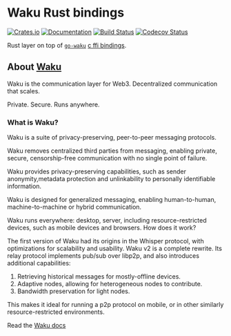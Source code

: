 # Waku Rust bindings

[![Crates.io][crates-badge]][crates-url]
[![Documentation][docs-badge]][docs-url]
[![Build Status][actions-badge]][actions-url]
[![Codecov Status][codecov-badge]][codecov-url]

[crates-badge]: https://img.shields.io/crates/v/waku-bindings.svg
[crates-url]: https://crates.io/crates/waku-bindings
[docs-badge]: https://docs.rs/waku-bindings/badge.svg
[docs-url]: https://docs.rs/waku-bindings
[actions-badge]: https://github.com/waku-org/waku-rust-bindings/workflows/CI/badge.svg
[actions-url]: https://github.com/waku-org/waku-rust-bindings/actions/workflows/main.yml?query=workflow%3ACI+branch%3Amaster
[codecov-badge]: https://codecov.io/github/waku-org/waku-rust-bindings/branch/main/graph/badge.svg?token=H4CQWRUCUS
[codecov-url]: https://codecov.io/github/waku-org/waku-rust-bindings

Rust layer on top of [`go-waku`](https://github.com/status-im/go-waku) [c ffi bindings](https://github.com/status-im/go-waku/blob/v0.2.2/library/README.md).


## About [Waku](https://waku.org/)

Waku is the communication layer for Web3. Decentralized communication that scales.

Private. Secure. Runs anywhere.

### What is Waku?

Waku is a suite of privacy-preserving, peer-to-peer messaging protocols.

Waku removes centralized third parties from messaging, enabling private, secure, censorship-free communication with no single point of failure.

Waku provides privacy-preserving capabilities, such as sender anonymity,metadata protection and unlinkability to personally identifiable information.

Waku is designed for generalized messaging, enabling human-to-human, machine-to-machine or hybrid communication.

Waku runs everywhere: desktop, server, including resource-restricted devices, such as mobile devices and browsers.
How does it work?

The first version of Waku had its origins in the Whisper protocol, with optimizations for scalability and usability. Waku v2 is a complete rewrite. Its relay protocol implements pub/sub over libp2p, and also introduces additional capabilities:

1. Retrieving historical messages for mostly-offline devices. 
2. Adaptive nodes, allowing for heterogeneous nodes to contribute. 
3. Bandwidth preservation for light nodes.

This makes it ideal for running a p2p protocol on mobile, or in other similarly resource-restricted environments.



Read the [Waku docs](https://docs.wakuconnect.dev/)
